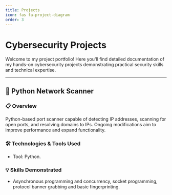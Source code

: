 ```yaml
---
title: Projects
icon: fas fa-project-diagram
order: 3
---
```



# Cybersecurity Projects

Welcome to my project portfolio! Here you'll find detailed documentation of my hands-on cybersecurity projects demonstrating practical security skills and technical expertise.

---

<!-- ========== PROJECT TEMPLATE - COPY THIS FOR EACH PROJECT ========== -->

## 🔐 Python Network Scanner

### 📋 Overview
Python-based port scanner capable of detecting IP
addresses, scanning for open ports, and
resolving domains to IPs. Ongoing
modifications aim to improve performance and
expand functionality.

### 🛠️ Technologies & Tools Used
- Tool: Python.

### 💡 Skills Demonstrated
- Asynchronous programming and concurrency, socket programming, protocol banner grabbing and basic fingerprinting.

